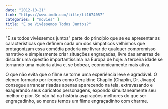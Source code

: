 ```yaml
---
date: "2012-10-21"
link: "https://www.imdb.com/title/tt1674057"
categories: [ "movies" ]
title: "E se Vivêssemos Todos Juntos?"
---
```

"E se todos vivêssemos juntos" parte do princípio que se eu apresentar as características que definem cada um dos simpáticos velhinhos que protagonizam essa comédia poderia me livrar de qualquer compromisso narrativo e simplesmente criar situações engraçadas, livre das amarras de discutir uma questão importantíssima na Europa de hoje: a terceira idade se tornando uma maioria ativa e, se bobear, economicamente mais ativa.

O que não evita que o filme se torne uma experiência leve e agradável. O elenco formado por ícones como Geraldine Chaplin (Chaplin, Dr. Jivago) consegue arrancar risadas apenas aparecendo na tela, extravasando e exagerando seus caricatos personagens, expondo simultaneamente seu melhor e pior. Se não há na história aspirações melhores do que ser engraçadinho, ao menos temos um filme engraçadinho com charme.
